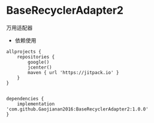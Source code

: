 # BaseRecyclerAdapter2
万用适配器

- 依赖使用
```
allprojects {
    repositories {
        google()
        jcenter()
        maven { url 'https://jitpack.io' }
    }
}


dependencies {
    implementation 'com.github.Gaojianan2016:BaseRecyclerAdapter2:1.0.0'
}
```
